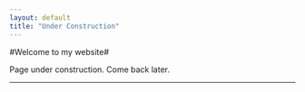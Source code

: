 ```yaml
---
layout: default
title: "Under Construction"
---
```


#Welcome to my website#

Page under construction. Come back later.

----------------------
